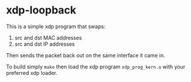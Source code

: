 # xdp-loopback

This is a simple xdp program that swaps:

1. src and dst MAC addresses
2. src and dst IP addresses

Then sends the packet back out on the same interface it came in.

To build simply `make` then load the xdp program `xdp_prog_kern.o`
with your preferred xdp loader.
